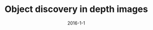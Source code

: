 ---
title: "Object discovery in depth images"
collection: publications
permalink: /publication/2016-1-1-paper-title-number-4
date: 2016-1-1
venue: 'NA'
citation: 'NA'
---